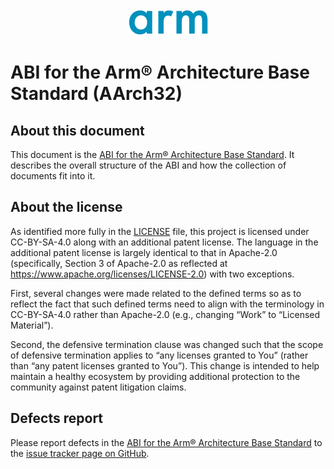 <div align="center">
   <img src="Arm_logo_blue_150MN.png" />
</div>

# ABI for the Arm® Architecture Base Standard (AArch32)


## About this document

This document is the [ABI for the Arm® Architecture Base
Standard](bsabi32.rst). It describes the overall structure of the ABI
and how the collection of documents fit into it.

## About the license

As identified more fully in the [LICENSE](LICENSE) file, this project
is licensed under CC-BY-SA-4.0 along with an additional patent
license.  The language in the additional patent license is largely
identical to that in Apache-2.0 (specifically, Section 3 of Apache-2.0
as reflected at https://www.apache.org/licenses/LICENSE-2.0) with two
exceptions.

First, several changes were made related to the defined terms so as to
reflect the fact that such defined terms need to align with the
terminology in CC-BY-SA-4.0 rather than Apache-2.0 (e.g., changing
“Work” to “Licensed Material”).

Second, the defensive termination clause was changed such that the
scope of defensive termination applies to “any licenses granted to
You” (rather than “any patent licenses granted to You”).  This change
is intended to help maintain a healthy ecosystem by providing
additional protection to the community against patent litigation
claims.

## Defects report

Please report defects in the [ABI for the Arm® Architecture Base
Standard](bsabi32.rst) to the [issue tracker page on
GitHub](https://github.com/ARM-software/abi-aa/issues).
